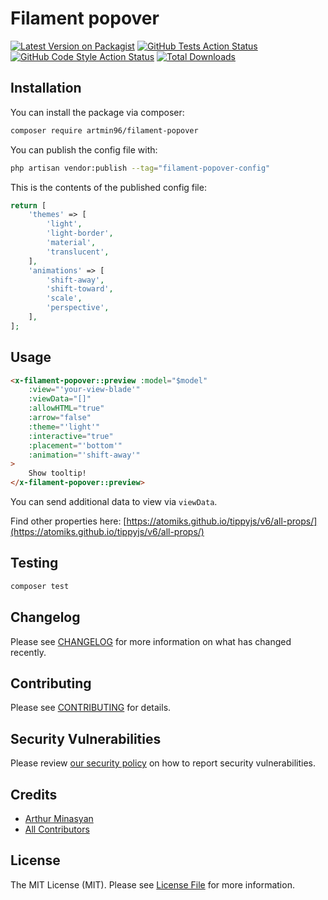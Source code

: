 # Filament popover

[![Latest Version on Packagist](https://img.shields.io/packagist/v/artmin96/filament-popover.svg?style=flat-square)](https://packagist.org/packages/artmin96/filament-popover)
[![GitHub Tests Action Status](https://img.shields.io/github/workflow/status/artmin96/filament-popover/run-tests?label=tests)](https://github.com/artmin96/filament-popover/actions?query=workflow%3Arun-tests+branch%3Amain)
[![GitHub Code Style Action Status](https://img.shields.io/github/workflow/status/artmin96/filament-popover/Check%20&%20fix%20styling?label=code%20style)](https://github.com/artmin96/filament-popover/actions?query=workflow%3A"Check+%26+fix+styling"+branch%3Amain)
[![Total Downloads](https://img.shields.io/packagist/dt/artmin96/filament-popover.svg?style=flat-square)](https://packagist.org/packages/artmin96/filament-popover)

## Installation

You can install the package via composer:

```bash
composer require artmin96/filament-popover
```

You can publish the config file with:

```bash
php artisan vendor:publish --tag="filament-popover-config"
```

This is the contents of the published config file:

```php
return [
    'themes' => [
        'light',
        'light-border',
        'material',
        'translucent',
    ],
    'animations' => [
        'shift-away',
        'shift-toward',
        'scale',
        'perspective',
    ],
];
```

## Usage

```html
<x-filament-popover::preview :model="$model"
    :view="'your-view-blade'"
    :viewData="[]"
    :allowHTML="true"
    :arrow="false"
    :theme="'light'"
    :interactive="true"
    :placement="'bottom'"
    :animation="'shift-away'"
>
    Show tooltip!
</x-filament-popover::preview>
```

You can send additional data to view via `viewData`.

Find other properties here: [https://atomiks.github.io/tippyjs/v6/all-props/](https://atomiks.github.io/tippyjs/v6/all-props/)

## Testing

```bash
composer test
```

## Changelog

Please see [CHANGELOG](CHANGELOG.md) for more information on what has changed recently.

## Contributing

Please see [CONTRIBUTING](.github/CONTRIBUTING.md) for details.

## Security Vulnerabilities

Please review [our security policy](../../security/policy) on how to report security vulnerabilities.

## Credits

- [Arthur Minasyan](https://github.com/ArtMin96)
- [All Contributors](../../contributors)

## License

The MIT License (MIT). Please see [License File](LICENSE.md) for more information.

